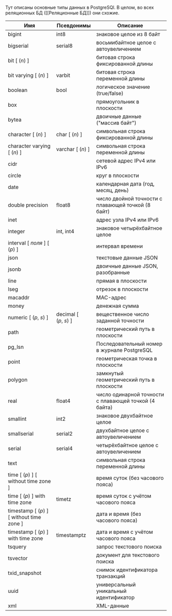 Тут описаны основные типы данных в PostgreSQl. В целом, во всех реляционных БД ([[Реляционные БД]]) они схожие.

| Имя                                       | Псевдонимы             | Описание                                              |
| ----------------------------------------- | ---------------------- | ----------------------------------------------------- |
| bigint                                    | int8                   | знаковое целое из 8 байт                              |
| bigserial                                 | serial8                | восьмибайтное целое с автоувеличением                 |
| bit [ (_n_) ]                             |                        | битовая строка фиксированной длины                    |
| bit varying [ (_n_) ]                     | varbit                 | битовая строка переменной длины                       |
| boolean                                   | bool                   | логическое значение (true/false)                      |
| box                                       |                        | прямоугольник в плоскости                             |
| bytea                                     |                        | двоичные данные ("массив байт")                       |
| character [ (_n_) ]                       | char [ (_n_) ]         | символьная строка фиксированной длины                 |
| character varying [ (_n_) ]               | varchar [ (_n_) ]      | символьная строка переменной длины                    |
| cidr                                      |                        | сетевой адрес IPv4 или IPv6                           |
| circle                                    |                        | круг в плоскости                                      |
| date                                      |                        | календарная дата (год, месяц, день)                   |
| double precision                          | float8                 | число двойной точности с плавающей точкой (8 байт)    |
| inet                                      |                        | адрес узла IPv4 или IPv6                              |
| integer                                   | int, int4              | знаковое четырёхбайтное целое                         |
| interval [ _поля_ ] [ (_p_) ]             |                        | интервал времени                                      |
| json                                      |                        | текстовые данные JSON                                 |
| jsonb                                     |                        | двоичные данные JSON, разобранные                     |
| line                                      |                        | прямая в плоскости                                    |
| lseg                                      |                        | отрезок в плоскости                                   |
| macaddr                                   |                        | MAC-адрес                                             |
| money                                     |                        | денежная сумма                                        |
| numeric [ (_p_, _s_) ]                    | decimal [ (_p_, _s_) ] | вещественное число заданной точности                  |
| path                                      |                        | геометрический путь в плоскости                       |
| pg_lsn                                    |                        | Последовательный номер в журнале PostgreSQL           |
| point                                     |                        | геометрическая точка в плоскости                      |
| polygon                                   |                        | замкнутый геометрический путь в плоскости             |
| real                                      | float4                 | число одинарной точности с плавающей точкой (4 байта) |
| smallint                                  | int2                   | знаковое двухбайтное целое                            |
| smallserial                               | serial2                | двухбайтное целое с автоувеличением                   |
| serial                                    | serial4                | четырёхбайтное целое с автоувеличением                |
| text                                      |                        | символьная строка переменной длины                    |
| time [ (_p_) ] [ without time zone ]      |                        | время суток (без часового пояса)                      |
| time [ (_p_) ] with time zone             | timetz                 | время суток с учётом часового пояса                   |
| timestamp [ (_p_) ] [ without time zone ] |                        | дата и время (без часового пояса)                     |
| timestamp [ (_p_) ] with time zone        | timestamptz            | дата и время с учётом часового пояса                  |
| tsquery                                   |                        | запрос текстового поиска                              |
| tsvector                                  |                        | документ для текстового поиска                        |
| txid_snapshot                             |                        | снимок идентификатора транзакций                      |
| uuid                                      |                        | универсальный уникальный идентификатор                |
| xml                                       |                        | XML-данные                                            |